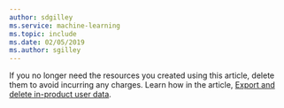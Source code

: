 ```yaml
---
author: sdgilley
ms.service: machine-learning
ms.topic: include
ms.date: 02/05/2019	
ms.author: sgilley
---
```


If you no longer need the resources you created using this article, delete them to avoid incurring any charges. Learn how in the article, [Export and delete in-product user data](../articles/machine-learning/classic/export-delete-personal-data-dsr.md#delete).